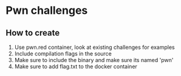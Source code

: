 # Pwn challenges

## How to create
1. Use pwn.red container, look at existing challenges for examples
2. Include compilation flags in the source
3. Make sure to include the binary and make sure its named 'pwn'
4. Make sure to add flag.txt to the docker container